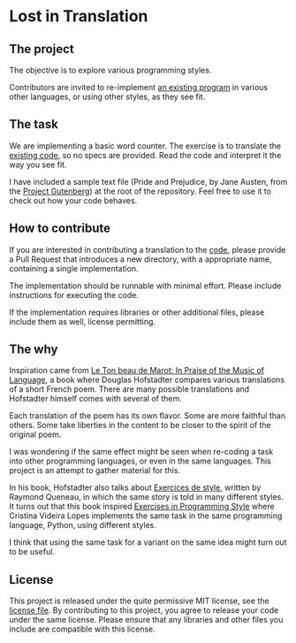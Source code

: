 Lost in Translation
===================

The project
-----------
The objective is to explore various programming styles.

Contributors are invited to re-implement [an existing program](java_plain_old) in various other languages, or using other styles, as they see fit.

The task
--------
We are implementing a basic word counter. The exercise is to translate the [existing code](java_plain_old), so no specs are provided. Read the code and interpret it the way you see fit.

I have included a sample text file (Pride and Prejudice, by Jane Austen, from the [Project Gutenberg](http://www.gutenberg.org/ebooks/42671)) at the root of the repository. Feel free to use it to check out how your code behaves.

How to contribute
-----------------
If you are interested in contributing a translation to the [code](java_plain_old), please provide a Pull Request that introduces a new directory, with a appropriate name, containing a single implementation.

The implementation should be runnable with minimal effort. Please include instructions for executing the code.

If the implementation requires libraries or other additional files, please include them as well, license permitting.

The why
-------
Inspiration came from [Le Ton beau de Marot: In Praise of the Music of Language](https://en.wikipedia.org/wiki/Le_Ton_beau_de_Marot), a book where Douglas Hofstadter compares various translations of a short French poem. There are many possible translations and Hofstadter himself comes with several of them.

Each translation of the poem has its own flavor. Some are more faithful than others. Some take liberties in the content to be closer to the spirit of the original poem.

I was wondering if the same effect might be seen when re-coding a task into other programming languages, or even in the same languages. This project is an attempt to gather material for this.

In his book, Hofstadter also talks about [Exercices de style](https://en.wikipedia.org/wiki/Exercises_in_Style), written by Raymond Queneau, in which the same story is told in many different styles. It turns out that this book inspired [Exercises in Programming Style](https://github.com/crista/exercises-in-programming-style) where Cristina Videira Lopes implements the same task in the same programming language, Python, using different styles.

I think that using the same task for a variant on the same idea might turn out to be useful.

License
-------
This project is released under the quite permissive MIT license, see the [license file](LICENSE). By contributing to this project, you agree to release your code under the same license. Please ensure that any libraries and other files you include are compatible with this license.
